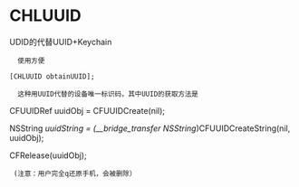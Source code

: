 # CHLUUID
UDID的代替UUID+Keychain

      使用方便
```[CHLUUID obtainUUID];```

      这种用UUID代替的设备唯一标识码，其中UUID的获取方法是

CFUUIDRef uuidObj = CFUUIDCreate(nil);
    
NSString *uuidString = (__bridge_transfer NSString*)CFUUIDCreateString(nil, uuidObj);
    
CFRelease(uuidObj);
  
      
      
```再通过Keychain保存到手机，这样即使删除了应用UUID也不会被删除，我们只需要在取的时候做一个简单的判断，就能拿到唯一的标识
 (注意：用户完全q还原手机，会被删除）
      
